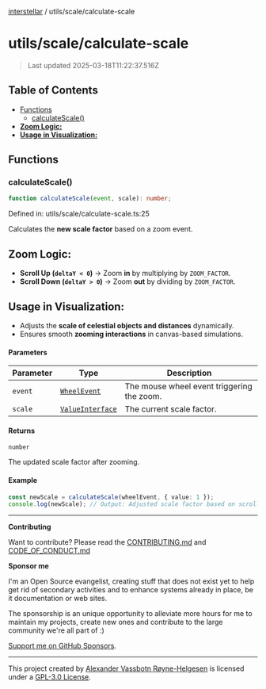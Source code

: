 [interstellar](../../README.md) / utils/scale/calculate-scale

# utils/scale/calculate-scale

> Last updated 2025-03-18T11:22:37.516Z

## Table of Contents

- [Functions](#functions)
  - [calculateScale()](#calculatescale)
- [**Zoom Logic:**](#zoom-logic)
- [**Usage in Visualization:**](#usage-in-visualization)

## Functions

### calculateScale()

```ts
function calculateScale(event, scale): number;
```

Defined in: utils/scale/calculate-scale.ts:25

Calculates the **new scale factor** based on a zoom event.

## **Zoom Logic:**

- **Scroll Up (`deltaY < 0`)** → Zoom **in** by multiplying by `ZOOM_FACTOR`.
- **Scroll Down (`deltaY > 0`)** → Zoom **out** by dividing by `ZOOM_FACTOR`.

## **Usage in Visualization:**

- Adjusts the **scale of celestial objects and distances** dynamically.
- Ensures smooth **zooming interactions** in canvas-based simulations.

#### Parameters

| Parameter | Type                                                                  | Description                                |
| --------- | --------------------------------------------------------------------- | ------------------------------------------ |
| `event`   | [`WheelEvent`](https://developer.mozilla.org/docs/Web/API/WheelEvent) | The mouse wheel event triggering the zoom. |
| `scale`   | [`ValueInterface`](../../types/distance.md#valueinterface)            | The current scale factor.                  |

#### Returns

`number`

The updated scale factor after zooming.

#### Example

```ts
const newScale = calculateScale(wheelEvent, { value: 1 });
console.log(newScale); // Output: Adjusted scale factor based on scroll direction
```

---

**Contributing**

Want to contribute? Please read the
[CONTRIBUTING.md](https://github.com/phun-ky/interstellar/blob/main/CONTRIBUTING.md)
and
[CODE_OF_CONDUCT.md](https://github.com/phun-ky/interstellar/blob/main/CODE_OF_CONDUCT.md)

**Sponsor me**

I'm an Open Source evangelist, creating stuff that does not exist yet to help
get rid of secondary activities and to enhance systems already in place, be it
documentation or web sites.

The sponsorship is an unique opportunity to alleviate more hours for me to
maintain my projects, create new ones and contribute to the large community
we're all part of :)

[Support me on GitHub Sponsors](https://github.com/sponsors/phun-ky).

---

This project created by [Alexander Vassbotn Røyne-Helgesen](http://phun-ky.net)
is licensed under a
[GPL-3.0 License](https://choosealicense.com/licenses/gpl-3.0/).
